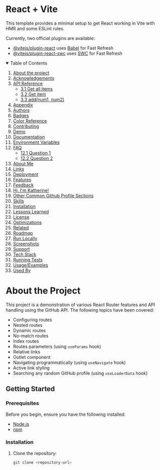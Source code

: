 # React + Vite

This template provides a minimal setup to get React working in Vite with HMR and some ESLint rules.

Currently, two official plugins are available:

- [@vitejs/plugin-react](https://github.com/vitejs/vite-plugin-react/blob/main/packages/plugin-react/README.md) uses [Babel](https://babeljs.io/) for Fast Refresh
- [@vitejs/plugin-react-swc](https://github.com/vitejs/vite-plugin-react-swc) uses [SWC](https://swc.rs/) for Fast Refresh

<details open>
  <summary>Table of Contents</summary>

  1. [About the project](#1-about-the-project)
  2. [Acknowledgements](#2-acknowledgements)
  3. [API Reference](#3-api-reference)
     - [3.1 Get all items](#31-get-all-items)
     - [3.2 Get item](#32-get-item)
     - [3.3 add(num1, num2)](#33-addnum1-num2)
  4. [Appendix](#4-appendix)
  5. [Authors](#5-authors)
  6. [Badges](#6-badges)
  7. [Color Reference](#7-color-reference)
  8. [Contributing](#8-contributing)
  9. [Demo](#9-demo)
  10. [Documentation](#10-documentation)
  11. [Environment Variables](#11-environment-variables)
  12. [FAQ](#12-faq)
      - [12.1 Question 1](#121-question-1)
      - [12.2 Question 2](#122-question-2)
  13. [About Me](#13-about-me)
  14. [Links](#14-links)
  15. [Deployment](#15-deployment)
  16. [Features](#16-features)
  17. [Feedback](#17-feedback)
  18. [Hi, I'm Katherine!](#18-hi-im-katherine)
  19. [Other Common Github Profile Sections](#19-other-common-github-profile-sections)
  20. [Skills](#20-skills)
  21. [Installation](#21-installation)
  22. [Lessons Learned](#22-lessons-learned)
  23. [License](#23-license)
  24. [Optimizations](#24-optimizations)
  25. [Related](#25-related)
  26. [Roadmap](#26-roadmap)
  27. [Run Locally](#27-run-locally)
  28. [Screenshots](#28-screenshots)
  29. [Support](#29-support)
  30. [Tech Stack](#30-tech-stack)
  31. [Running Tests](#31-running-tests)
  32. [Usage/Examples](#32-usageexamples)
  33. [Used By](#33-used-by)
</details>

# About the Project

This project is a demonstration of various React Router features and API handling using the GitHub API. The following topics have been covered:

- Configuring routes
- Nested routes
- Dynamic routes
- No-match routes
- Index routes
- Routes parameters (using `useParams` hook)
- Relative links
- Outlet component
- Navigating programmatically (using `useNavigate` hook)
- Active link styling
- Searching any random GitHub profile (using `useLoaderData` hook)

## Getting Started

### Prerequisites

Before you begin, ensure you have the following installed:

- [Node.js](https://nodejs.org/)
- [npm](https://www.npmjs.com/)

### Installation

1. Clone the repository:

   ```bash
   git clone <repository-url>
